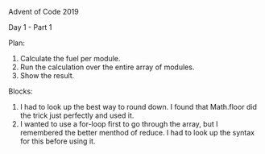 Advent of Code 2019

Day 1 - Part 1

Plan:

1. Calculate the fuel per module.
2. Run the calculation over the entire array of modules.
3. Show the result.

Blocks:

1. I had to look up the best way to round down. I found that Math.floor did the trick just perfectly and used it.
2. I wanted to use a for-loop first to go through the array, but I remembered the better menthod of reduce. I had to look up the syntax for this before using it.
